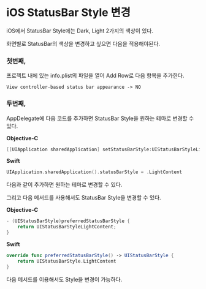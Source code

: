 # iOS StatusBar Style 변경

iOS에서 StatusBar Style에는 Dark, Light 2가지의 색상이 있다.

화면별로 StatusBar의 색상을 변경하고 싶으면 다음을 적용해야된다.



###  첫번째,

프로젝트 내에 있는 info.plist의 파일을 열어 Add Row로 다음 항목을 추가한다.

~~~~objc
View controller-based status bar appearance -> NO
~~~~



### 두번째, 

AppDelegate에 다음 코드를 추가하면 StatusBar Style을 원하는 테마로 변경할 수 있다.

**Objective-C**

~~~~objective-c
[[UIApplication sharedApplication] setStatusBarStyle:UIStatusBarStyleLightContent];
~~~~

**Swift**

~~~~swift
UIApplication.sharedApplication().statusBarStyle = .LightContent
~~~~

다음과 같이 추가하면 원하는 테마로 변경할 수 있다. 





그리고 다음 메서드를 사용해서도 StatusBar Style을 변경할 수 있다.

**Objective-C**

~~~~objective-c
- (UIStatusBarStyle)preferredStatusBarStyle {
    return UIStatusBarStyleLightContent;
}
~~~~

**Swift**

~~~~swift
override func preferredStatusBarStyle() -> UIStatusBarStyle {
    return UIStatusBarStyle.LightContent
}
~~~~

다음 메서드를 이용해서도 Style을 변경이 가능하다.

